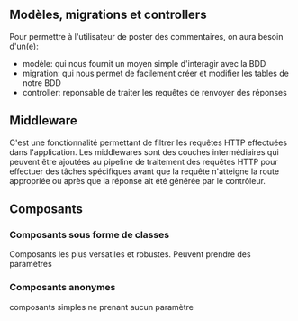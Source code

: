 ## Modèles, migrations et controllers

Pour permettre à l'utilisateur de poster des commentaires, on aura besoin d'un(e):
- modèle: qui nous fournit un moyen simple d'interagir avec la BDD  
- migration: qui nous permet de facilement créer et modifier les tables de notre BDD
- controller: reponsable de traiter les requêtes de renvoyer des réponses

## Middleware

C'est une fonctionnalité permettant de filtrer les requêtes HTTP effectuées dans l'application. 
Les middlewares sont des couches intermédiaires qui peuvent être ajoutées au pipeline de traitement 
des requêtes HTTP pour effectuer des tâches spécifiques avant que la requête n'atteigne la route appropriée ou après que la
réponse ait été générée par le contrôleur.

## Composants

### Composants sous forme de classes
Composants les plus versatiles et robustes. Peuvent prendre des paramètres

### Composants anonymes
composants simples ne prenant aucun paramètre